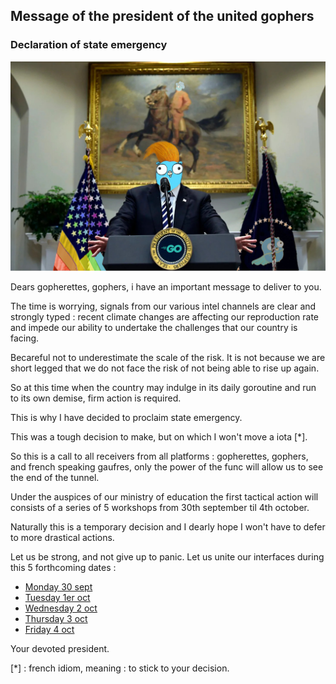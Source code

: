 ## Message of the president of the united gophers

### Declaration of state emergency

![state emergency](https://raw.githubusercontent.com/GolangParis/dont-panic/master/potug_state_of_emergency.jpg)

Dears gopherettes, gophers, i have an important message to deliver to you.

The time is worrying, signals from our various intel channels are clear and strongly typed : recent climate changes are affecting our reproduction rate and impede our ability to undertake the challenges that our country is facing.

Becareful not to underestimate the scale of the risk. It is not because we are short legged that we do not face the risk of not being able to rise up again.

So at this time when the country may indulge in its daily goroutine and run to its own demise, firm action is required.

This is why I have decided to proclaim state emergency.

This was a tough decision to make, but on which I won't move a iota [*].

So this is a call to all receivers from all platforms : gopherettes, gophers, and french speaking gaufres, only the power of the func will allow us to see the end of the tunnel.

Under the auspices of our ministry of education the first tactical action will consists of a series of 5 workshops from 30th september til 4th october.

Naturally this is a temporary decision and I dearly hope I won't have to defer to more drastical actions.

Let us be strong, and not give up to panic. Let us unite our interfaces during this 5 forthcoming dates :

* [Monday 30 sept](https://www.meetup.com/fr-FR/Golang-Paris/events/265238852)
* [Tuesday 1er oct](https://www.meetup.com/fr-FR/Golang-Paris/events/265238894)
* [Wednesday 2 oct](https://www.meetup.com/fr-FR/Golang-Paris/events/265238906)
* [Thursday 3 oct](https://www.meetup.com/fr-FR/Golang-Paris/events/265238923)
* [Friday 4 oct](https://www.meetup.com/fr-FR/Golang-Paris/events/265238936)

Your devoted president.

[*] : french idiom, meaning : to stick to your decision.

